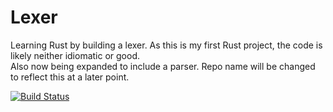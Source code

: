 Lexer
=====

Learning Rust by building a lexer. As this is my first Rust project, the code is likely neither idiomatic or good.  
Also now being expanded to include a parser. Repo name will be changed to reflect this at a later point.

[![Build Status](https://travis-ci.org/Valtis/Lexer.svg)](https://travis-ci.org/Valtis/Lexer)
